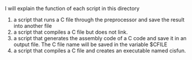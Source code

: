 I will explain the function of each script in this directory
1. a script that runs a C file through the preprocessor and save the result into another file
2. a script that compiles a C file but does not link.
3. a script that generates the assembly code of a C code and save it in an output file.
     The C file name will be saved in the variable $CFILE
4. a script that compiles a C file and creates an executable named cisfun.
